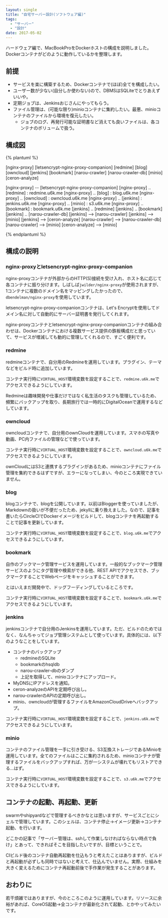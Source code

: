 ```yaml
---
layout: single
title: "自宅サーバー設計(ソフトウェア編)"
tags:
  - "サーバー"
  - "設計"
date: 2017-05-02
---
```


ハードウェア編で、MacBookProをDockerホストの構成を説明しました。Dockerコンテナがどのように動作しているかを整理します。

## 前提

- サービスを楽に構築するため、Dockerコンテナで(ほぼ)全てを構成したい。
- ユーザー数が少ない(自分しか使わない)ので、DBMSはSQLiteでとりあえずいいや。
- 定期ジョブは、Jenkinsおじさんにやってもらう。
- ファイル管理は、(可能な限り)minioコンテナに集約したい。最悪、minioコンテナのファイルから環境を復元したい。
    - ジョブのログ、再発行可能な証明書など消えても良いファイルは、各コンテナのボリュームで扱う。

## 構成図

{% plantuml %}

[nginx-proxy]
[letsencrypt-nginx-proxy-companion]
[redmine]
[blog]
[owncloud]
[jenkins]
[bookmark]
[narou-crawler]
[narou-crawler-db]
[minio]
[ceron-analyze]

[nginx-proxy] -- [letsencrypt-nginx-proxy-companion]
[nginx-proxy] .. [redmine] : redmine.u6k.me
[nginx-proxy] .. [blog] : blog.u6k.me
[nginx-proxy] .. [owncloud] : owncloud.u6k.me
[nginx-proxy] .. [jenkins] : jenkins.u6k.me
[nginx-proxy] .. [minio] : s3.u6k.me
[nginx-proxy] .. [bookmark] : bookmark.u6k.me
[jenkins] .. [redmine]
[jenkins] .. [bookmark]
[jenkins] .. [narou-crawler-db]
[jenkins] --> [narou-crawler]
[jenkins] --> [minio]
[jenkins] --> [ceron-analyze]
[narou-crawler] --> [narou-crawler-db]
[narou-crawler] --> [minio]
[ceron-analyze] --> [minio]

{% endplantuml %}

## 構成の説明

### nginx-proxyとletsencrypt-nginx-proxy-companion

nginx-proxyコンテナが外部からのHTTP(S)接続を受け入れ、ホスト名に応じて各コンテナに振り分けます。しばしば`jwilder/nginx-proxy`が使用されますが、1コンテナに複数のドメイン名をマッピングしたかったので、`dbendelman/nginx-proxy`を使用しています。

letsencrypt-nginx-proxy-companionコンテナは、Let's Encryptを使用してドメイン名に対して自動的にサーバー証明書を発行してくれます。

nginx-proxyコンテナとletsencrypt-nginx-proxy-companionコンテナの組み合わせは、Dockerコンテナにおける複数サービス提供の鉄板構成だと思っていて、サービスが増減しても動的に管理してくれるので、すごく便利です。

### redmine

redmineコンテナで、自分用のRedmineを運用しています。プラグイン、テーマなどをビルド時に追加しています。

コンテナ実行時に`VIRTUAL_HOST`環境変数を設定することで、`redmine.u6k.me`でアクセスできるようにしています。

Redmineは趣味開発や仕事だけではなく私生活のタスクも管理しているため、頻繁にバックアップを取り、長期旅行では一時的にDigitalOceanで運用するなどしています。

### owncloud

owncloudコンテナで、自分用のownCloudを運用しています。スマホの写真や動画、PC内ファイルの管理などで使っています。

コンテナ実行時に`VIRTUAL_HOST`環境変数を設定することで、`owncloud.u6k.me`でアクセスできるようにしています。

ownCloudにはS3と連携するプラグインがあるため、minioコンテナにファイル管理を集約できるはずですが、エラーになってしまい、今のところ実現できていません。

### blog

blogコンテナで、blogを公開しています。以前はBloggerを使っていましたが、Markdownの扱いが不便だったため、jekyllに乗り換えました。なので、記事を書いたらCircleCIでDockerイメージをビルドして、blogコンテナを再起動することで記事を更新しています。

コンテナ実行時に`VIRTUAL_HOST`環境変数を設定することで、`blog.u6k.me`でアクセスできるようにしています。

### bookmark

自作のブックマーク管理サービスを運用しています。一般的なブックマーク管理サービスのようにタグ管理や検索ができる他、REST APIでアクセスでき、ブックマークすることでWebページをキャッシュすることができます。

とはいえまだ開発中で、ドッグフーディングしているところです。

コンテナ実行時に`VIRTUAL_HOST`環境変数を設定することで、`bookmark.u6k.me`でアクセスできるようにしています。

### jenkins

jenkinsコンテナで自分用のJenkinsを運用しています。ただ、ビルドのためではなく、なんちゃってジョブ管理システムとして使っています。具体的には、以下のようなことをしています。

- コンテナのバックアップ
    - redmineのSQLite
    - bookmarkのhsqldb
    - narou-crawler-dbのダンプ
    - 上記を取得して、minioコンテナにアップロード。
- MyDNSにIPアドレスを通知。
- ceron-analyzeのAPIを定期呼び出し。
- narou-crawlerのAPIの定期呼び出し。
- minio、owncloudが管理するファイルをAmazonCloudDriveへバックアップ。

コンテナ実行時に`VIRTUAL_HOST`環境変数を設定することで、`jenkins.u6k.me`でアクセスできるようにしています。

### minio

コンテナのファイル管理を一手に引き受ける、S3互換ストレージであるMinioを運用しています。全てのファイルはここに集約されるため、minioコンテナが管理するファイルをバックアップすれば、万が一システムが壊れてもリストアできる…はず。

コンテナ実行時に`VIRTUAL_HOST`環境変数を設定することで、`s3.u6k.me`でアクセスできるようにしています。

## コンテナの起動、再起動、更新

swarmやshipyardなどで管理するべきかなとは思いますが、サービスごとにシェルで管理しています。このシェルは、コンテナ停止→イメージ更新→コンテナ起動、を行います。

どこかの記事で「サーバー管理は、sshして作業しなければならない時点で負け」とあって、できればそこを目指したいですが、目標ということで。

CIビルド後のコンテナ自動再起動を仕込もうと考えたことはありますが、ビルドと再起動が必ずしも同時ではないと考えて、仕込んでいません。実際、仕組みを大きく変えるためにコンテナ再起動前後で手作業が発生することがあります。

## おわりに

若干煩雑ではありますが、今のところこのように運用しています。リソースに余裕があれば、CoreOS起動→全コンテナが最新化されて起動、とかやってみたいです。
